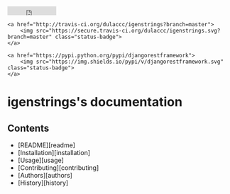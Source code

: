<p class="badges" height=20px>
    <iframe src="http://ghbtns.com/github-btn.html?user=dulaccc&amp;repo=igenstrings&amp;type=watch&amp;count=true" class="github-star-button" allowtransparency="true" frameborder="0" scrolling="0" width="110px" height="20px"></iframe>

    <a href="http://travis-ci.org/dulaccc/igenstrings?branch=master">
        <img src="https://secure.travis-ci.org/dulaccc/igenstrings.svg?branch=master" class="status-badge">
    </a>

    <a href="https://pypi.python.org/pypi/djangorestframework">
        <img src="https://img.shields.io/pypi/v/djangorestframework.svg" class="status-badge">
    </a>
</p>

# igenstrings's documentation

## Contents

* [README][readme]
* [Installation][installation]
* [Usage][usage]
* [Contributing][contributing]
* [Authors][authors]
* [History][history]
